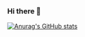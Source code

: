 ### Hi there 👋
[![Anurag's GitHub stats](https://github-readme-stats.vercel.app/api?username=indradhar)](https://github.com/anuraghazra/github-readme-stats)
